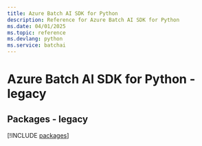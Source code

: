 ```yaml
---
title: Azure Batch AI SDK for Python
description: Reference for Azure Batch AI SDK for Python
ms.date: 04/01/2025
ms.topic: reference
ms.devlang: python
ms.service: batchai
---
```

# Azure Batch AI SDK for Python - legacy
## Packages - legacy
[!INCLUDE [packages](batch-ai-index.md)]